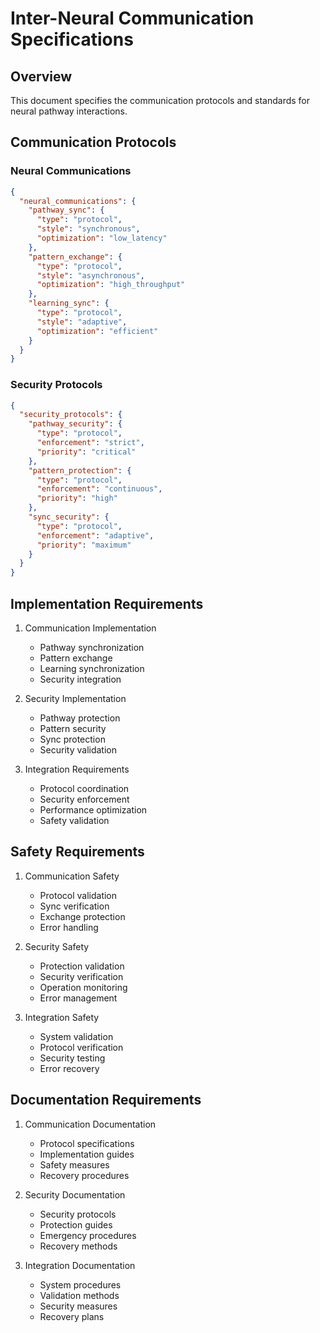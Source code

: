 # Inter-Neural Communication Specifications

## Overview

This document specifies the communication protocols and standards for neural pathway interactions.

## Communication Protocols

### Neural Communications

```json
{
  "neural_communications": {
    "pathway_sync": {
      "type": "protocol",
      "style": "synchronous",
      "optimization": "low_latency"
    },
    "pattern_exchange": {
      "type": "protocol",
      "style": "asynchronous",
      "optimization": "high_throughput"
    },
    "learning_sync": {
      "type": "protocol",
      "style": "adaptive",
      "optimization": "efficient"
    }
  }
}
```

### Security Protocols

```json
{
  "security_protocols": {
    "pathway_security": {
      "type": "protocol",
      "enforcement": "strict",
      "priority": "critical"
    },
    "pattern_protection": {
      "type": "protocol",
      "enforcement": "continuous",
      "priority": "high"
    },
    "sync_security": {
      "type": "protocol",
      "enforcement": "adaptive",
      "priority": "maximum"
    }
  }
}
```

## Implementation Requirements

1. Communication Implementation
   - Pathway synchronization
   - Pattern exchange
   - Learning synchronization
   - Security integration

2. Security Implementation
   - Pathway protection
   - Pattern security
   - Sync protection
   - Security validation

3. Integration Requirements
   - Protocol coordination
   - Security enforcement
   - Performance optimization
   - Safety validation

## Safety Requirements

1. Communication Safety
   - Protocol validation
   - Sync verification
   - Exchange protection
   - Error handling

2. Security Safety
   - Protection validation
   - Security verification
   - Operation monitoring
   - Error management

3. Integration Safety
   - System validation
   - Protocol verification
   - Security testing
   - Error recovery

## Documentation Requirements

1. Communication Documentation
   - Protocol specifications
   - Implementation guides
   - Safety measures
   - Recovery procedures

2. Security Documentation
   - Security protocols
   - Protection guides
   - Emergency procedures
   - Recovery methods

3. Integration Documentation
   - System procedures
   - Validation methods
   - Security measures
   - Recovery plans
